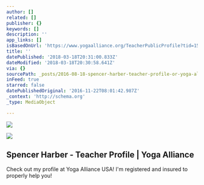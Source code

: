```yaml
---
author: []
related: []
publisher: {}
keywords: []
description: ''
app_links: []
isBasedOnUrl: 'https://www.yogaalliance.org/TeacherPublicProfile?tid=151509'
title: ''
datePublished: '2018-03-18T20:31:00.833Z'
dateModified: '2018-03-18T20:30:58.641Z'
via: {}
sourcePath: _posts/2016-08-18-spencer-harber-teacher-profile-or-yoga-alliance.md
inFeed: true
starred: false
datePublishedOriginal: '2016-11-22T08:01:42.987Z'
_context: 'http://schema.org'
_type: MediaObject

---
```

![](https://the-grid-user-content.s3-us-west-2.amazonaws.com/2e3df023-b3b6-418f-808d-9224f2eadd1f.jpg)

<article style=""><img src="https://imgflo.herokuapp.com/graph/vahj1ThiexotieMo/9d26d89722ba71a30f9bfe171b8b2334/noop.png?input=https%3A%2F%2Fwww.yogaalliance.org%2FPortals%2F0%2FLogo.png" /><h1>Spencer Harber - Teacher Profile | Yoga Alliance</h1><p>Check out my profile at Yoga Alliance USA! I'm registered and insured to properly help you!</p></article>